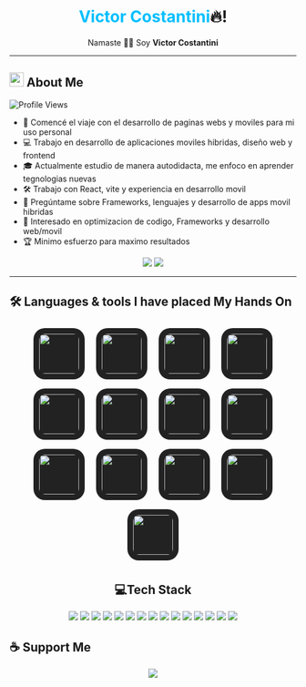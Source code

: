 <h1 align="center">
  <span style="color:#00BFFF;">Victor Costantini</span>🔥!
</h1>

<p align="center">
  Namaste 🧘‍♂️ Soy <b>Victor Costantini</b>
</p>

---

## <img src="https://img.icons8.com/fluency/48/000000/about.png" width="25"/> About Me

![Profile Views](https://komarev.com/ghpvc/?username=vittoriocostantini&label=Profile%20views&color=0e75b6&style=flat)

- 🚀 Comencé el viaje con el desarrollo de paginas webs y moviles para mi uso personal
- 💻 Trabajo en desarrollo de aplicaciones moviles hibridas, diseño web y frontend
- 🎓 Actualmente estudio de manera autodidacta, me enfoco en aprender tegnologias nuevas
- 🛠️ Trabajo con React, vite y experiencia en desarrollo movil
- 💬 Pregúntame sobre Frameworks, lenguajes y desarrollo de apps movil hibridas
- 🤖 Interesado en optimizacion de codigo, Frameworks y desarrollo web/movil
- 🏆 Minimo esfuerzo para maximo resultados  

<p align="center">
  <a href="mailto:penav1058@gmail.com"><img src="https://img.shields.io/badge/Email-D14836?style=for-the-badge&logo=gmail&logoColor=white"/></a>
  <a href="www.linkedin.com/in/victor-costantini-017221235"><img src="https://img.shields.io/badge/LinkedIn-0077B5?style=for-the-badge&logo=linkedin&logoColor=white"/></a>
</p>

---

## 🛠️ Languages & tools I have placed My Hands On

<p align="center">
  <img src="https://skillicons.dev/icons?i=js" width="70" height="70" style="border-radius: 20px; margin: 8px; background: #222; padding: 10px;"/>
  <img src="https://skillicons.dev/icons?i=ts" width="70" height="70" style="border-radius: 20px; margin: 8px; background: #222; padding: 10px;"/>
  <img src="https://skillicons.dev/icons?i=react" width="70" height="70" style="border-radius: 20px; margin: 8px; background: #222; padding: 10px;"/>
  <img src="https://skillicons.dev/icons?i=nodejs" width="70" height="70" style="border-radius: 20px; margin: 8px; background: #222; padding: 10px;"/>
  <img src="https://skillicons.dev/icons?i=html" width="70" height="70" style="border-radius: 20px; margin: 8px; background: #222; padding: 10px;"/>
  <img src="https://skillicons.dev/icons?i=git" width="70" height="70" style="border-radius: 20px; margin: 8px; background: #222; padding: 10px;"/>
  <img src="https://skillicons.dev/icons?i=css" width="70" height="70" style="border-radius: 20px; margin: 8px; background: #222; padding: 10px;"/>
  <img src="https://skillicons.dev/icons?i=firebase" width="70" height="70" style="border-radius: 20px; margin: 8px; background: #222; padding: 10px;"/>
  <img src="https://skillicons.dev/icons?i=notion" width="70" height="70" style="border-radius: 20px; margin: 8px; background: #222; padding: 10px;"/>
  <img src="https://skillicons.dev/icons?i=npm" width="70" height="70" style="border-radius: 20px; margin: 8px; background: #222; padding: 10px;"/>
  <img src="https://skillicons.dev/icons?i=redux" width="70" height="70" style="border-radius: 20px; margin: 8px; background: #222; padding: 10px;"/>
  <img src="https://skillicons.dev/icons?i=tailwind" width="70" height="70" style="border-radius: 20px; margin: 8px; background: #222; padding: 10px;"/>
  <img src="https://skillicons.dev/icons?i=vite" width="70" height="70" style="border-radius: 20px; margin: 8px; background: #222; padding: 10px;"/>




  <!-- Agrega más íconos aquí -->


<h2 align="center">💻Tech Stack</h2>

<p align="center">
  <img src="https://img.shields.io/badge/JavaScript-F7DF1E?style=for-the-badge&logo=javascript&logoColor=black"/>
  <img src="https://img.shields.io/badge/TypeScript-007ACC?style=for-the-badge&logo=typescript&logoColor=white"/>
  <img src="https://img.shields.io/badge/React-20232A?style=for-the-badge&logo=react&logoColor=61DAFB"/>
  <img src="https://img.shields.io/badge/Node.js-339933?style=for-the-badge&logo=nodedotjs&logoColor=white"/>
  <img src="https://img.shields.io/badge/HTML5-E34F26?style=for-the-badge&logo=html5&logoColor=white"/>
  <img src="https://img.shields.io/badge/CSS3-1572B6?style=for-the-badge&logo=css3&logoColor=white"/>
  <img src="https://img.shields.io/badge/Git-F05032?style=for-the-badge&logo=git&logoColor=white"/>
  <img src="https://img.shields.io/badge/GitHub-181717?style=for-the-badge&logo=github&logoColor=white"/>
  <img src="https://img.shields.io/badge/Visual%20Studio-5C2D91?style=for-the-badge&logo=visual-studio&logoColor=white"/>
  <img src="https://img.shields.io/badge/Vite-646CFF?style=for-the-badge&logo=vite&logoColor=white"/>
  <img src="https://img.shields.io/badge/Tailwind_CSS-06B6D4?style=for-the-badge&logo=tailwind-css&logoColor=white"/>
  <img src="https://img.shields.io/badge/Redux-593D88?style=for-the-badge&logo=redux&logoColor=white"/>
  <img src="https://img.shields.io/badge/Ionic-3880FF?style=for-the-badge&logo=ionic&logoColor=white"/>
  <img src="https://img.shields.io/badge/Firebase-FFCA28?style=for-the-badge&logo=firebase&logoColor=white"/>
  <img src="https://img.shields.io/badge/MongoDB-47A248?style=for-the-badge&logo=mongodb&logoColor=white"/>
</p>



## ☕ Support Me

<p align="center">
  <a href="https://www.buymeacoffee.com/tuusuario"><img src="https://img.shields.io/badge/Buy%20Me%20A%20Coffee-FFDD00?style=for-the-badge&logo=buy-me-a-coffee&logoColor=black" /></a>
</p>


